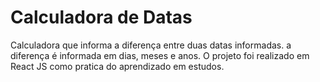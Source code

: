 # Calculadora de Datas


Calculadora que informa a diferença entre duas datas informadas. a diferença é informada em dias, meses e anos.
O projeto foi realizado em React JS como pratica do aprendizado em estudos.
